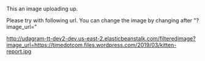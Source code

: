 This an image uploading up. 

Please try with following url.  You can change the image by changing after "?image_url="  

http://udagram-tt-dev2-dev.us-east-2.elasticbeanstalk.com/filteredimage?image_url=https://timedotcom.files.wordpress.com/2019/03/kitten-report.jpg